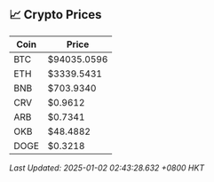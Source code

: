 ## 📈 Crypto Prices

| Coin | Price |
| ---- | ----- |
| BTC | $94035.0596 |
| ETH | $3339.5431 |
| BNB | $703.9340 |
| CRV | $0.9612 |
| ARB | $0.7341 |
| OKB | $48.4882 |
| DOGE | $0.3218 |

_Last Updated: 2025-01-02 02:43:28.632 +0800 HKT_